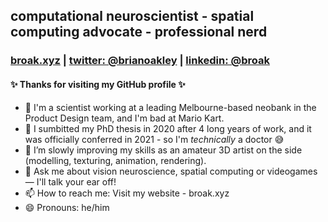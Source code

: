 ## computational neuroscientist - spatial computing advocate - professional nerd
### [broak.xyz](https://www.broak.xyz) | [twitter: @brianoakley](https://www.twitter.com/brianoakley) | [linkedin: @broak](https://www.linkedin.com/in/broak)

#### ✨ Thanks for visiting my GitHub profile ✨

- 💼 I'm a scientist working at a leading Melbourne-based neobank in the Product Design team, and I'm bad at Mario Kart.
- 🔭 I sumbitted my PhD thesis in 2020 after 4 long years of work, and it was officially conferred in 2021 - so I'm *technically* a doctor 😅
- 🌱 I’m slowly improving my skills as an amateur 3D artist on the side (modelling, texturing, animation, rendering).
- 💬 Ask me about vision neuroscience, spatial computing or videogames— I'll talk your ear off!
- 📫 How to reach me: Visit my website - broak.xyz
- 😄 Pronouns: he/him

<!--
**broak/broak** is a ✨ _special_ ✨ repository because its `README.md` (this file) appears on your GitHub profile.

Here are some ideas to get you started: 👋

- 🔭 I’m currently working on ...
- 🌱 I’m currently learning ...
- 👯 I’m looking to collaborate on ...
- 🤔 I’m looking for help with ...
- 💬 Ask me about ...
- 📫 How to reach me: ...
- 😄 Pronouns: ...
- ⚡ Fun fact: ...
-->
